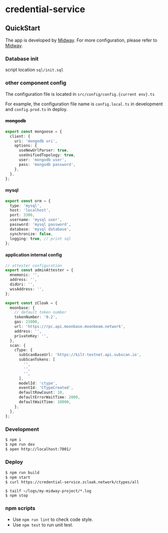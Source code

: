 # credential-service

## QuickStart

The app is developed by [Midway](https://midwayjs.org ). For more configuration, please refer to [Midway](https://midwayjs.org ).

### Database init

script location `sql/init.sql`

### other component config

The configuration file is  located in `src/config/config.{current env}.ts`

For example, the configuration file name is `config.local.ts` in development and `config.prod.ts` in deploy.

#### ~~mongodb~~

```typescript
export const mongoose = {
  client: {
    uri: 'mongodb uri',
    options: {
      useNewUrlParser: true,
      useUnifiedTopology: true,
      user: 'mongodb user',
      pass: 'mongodb password',
    },
  },
};
```

#### mysql

```typescript
export const orm = {
  type: 'mysql',
  host: 'localhost',
  port: 3306,
  username: 'mysql user',
  password: 'mysql password',
  database: 'mysql database',
  synchronize: false,
  logging: true, // print sql
};
```

#### application internal config

```typescript
// attester configuration
export const adminAttester = {
  mnemonic: '',
  address: '',
  didUri: '',
  wssAddress: '',
};

export const zCloak = {
  moonbase: {
    // default token number
    tokenNumber: '0.2',
    gas: 21000,
    url: 'https://rpc.api.moonbase.moonbeam.network',
    address: '',
    privateKey: '',
  },
  scan: {
    cType: {
      subScanBaseUrl: 'https://kilt-testnet.api.subscan.io',
      subScanTokens: [
        '',
        '',
        '',
      ],
      modelId: 'ctype',
      eventId: 'CTypeCreated',
      defaultRowCount: 10,
      defaultErrorWaitTime: 2000,
      defaultWaitTime: 10000,
    },
  },
};
```



### Development

```bash
$ npm i
$ npm run dev
$ open http://localhost:7001/
```

### Deploy

```bash
$ npm run build
$ npm start
$ curl https://credential-service.zcloak.network/ctypes/all
```

```
$ tailf ~/logs/my-midway-project/*.log
$ npm stop
```

### npm scripts

- Use `npm run lint` to check code style.
- Use `npm test` to run unit test.

[midway]: https://midwayjs.org
